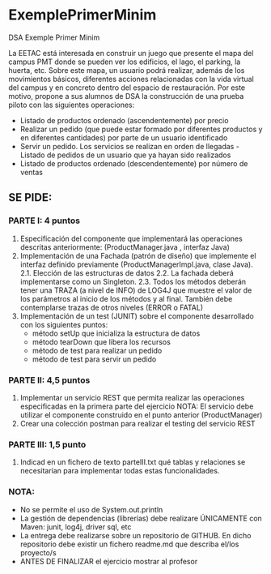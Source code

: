 # ExemplePrimerMinim
DSA Exemple Primer Minim

La EETAC está interesada en construir un juego que presente el mapa del campus PMT donde se pueden ver los edificios, el lago, el parking, la huerta, etc. Sobre este mapa, un usuario podrá realizar, además de los movimientos básicos, diferentes acciones relacionadas con la vida virtual del campus y en concreto dentro del espacio de restauración. Por este motivo, propone a sus alumnos de DSA la construcción de una prueba piloto con las siguientes operaciones: 
- Listado de productos ordenado (ascendentemente) por precio 
- Realizar un pedido (que puede estar formado por diferentes productos y en diferentes cantidades) por parte de un usuario identificado 
- Servir un pedido. Los servicios se realizan en orden de llegadas - Listado de pedidos de un usuario que ya hayan sido realizados 
- Listado de productos ordenado (descendentemente) por número de ventas 
## SE PIDE: 
### PARTE I: 4  puntos 
1. Especificación del componente que implementará las operaciones descritas anteriormente: (ProductManager.java , interfaz Java) 
2. Implementación de una Fachada (patrón de diseño) que implemente el interfaz definido previamente (ProductManagerImpl.java, clase Java).  
   2.1. Elección de las estructuras de datos 
   2.2. La fachada deberá implementarse como un Singleton. 
   2.3. Todos los métodos deberán tener una TRAZA (a nivel de INFO) de LOG4J que muestre el valor de los parámetros al inicio de los métodos y al final. También debe contemplarse trazas de otros niveles (ERROR o FATAL) 
3. Implementación de un test (JUNIT) sobre el componente desarrollado con los siguientes puntos: 
   - método setUp que inicializa la estructura de datos  
   - método tearDown que libera los recursos 
   - método de test para realizar un pedido 
   - método de test para servir un pedido 
### PARTE II: 4,5 puntos 
1. Implementar un servicio REST que permita realizar las operaciones especificadas en la primera parte del ejercicio 
NOTA: El servicio debe utilizar el componente construido en el punto anterior (ProductManager) 
2. Crear una colección postman para realizar el testing del servicio REST 
### PARTE III: 1,5 punto 
1. Indicad en un fichero de texto parteIII.txt qué tablas y relaciones se necesitarían para implementar todas estas funcionalidades. 
### NOTA:  
- No se permite el uso de System.out.println 
- La gestión de dependencias (librerías) debe realizare ÚNICAMENTE con Maven: junit, log4j, driver sql, etc 
- La entrega debe realizarse sobre un repositorio de GITHUB. En dicho repositorio debe existir un fichero readme.md que describa el/los proyecto/s 
- ANTES DE FINALIZAR el ejercicio mostrar al profesor 
